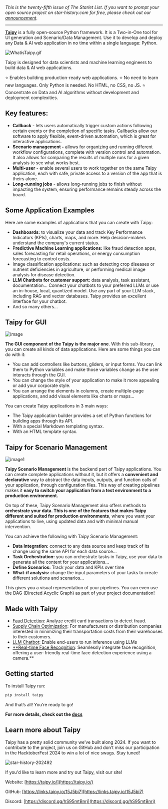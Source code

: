 *This is the twenty-fifth issue of The Starlet List. If you want to prompt your open source project on star-history.com for free, please check out our [announcement](/blog/list-your-open-source-project).*

---

[**Taipy**](https://links.taipy.io/15J5bi7) is a fully open-source Python framework. It is a Two-in-One tool for UI generation and Scenario/Data Management. Use it to develop and deploy any Data & AI web application in no time within a single language: Python.

![WhatisTaipy.gif](/assets/blog/taipy/WhatisTaipy.gif)

Taipy is designed for data scientists and machine learning engineers to build data & AI web applications.

⭐️ Enables building production-ready web applications.
⭐️ No need to learn new languages. Only Python is needed. No HTML, no CSS, no JS.
⭐️ Concentrate on Data and AI algorithms without development and deployment complexities.

## Key features:

- **Callback** - lets users automatically trigger custom actions following certain events or the completion of specific tasks. Callbacks allow our software to apply flexible, event-driven automation, which is great for interactive applications.
- **Scenario management -** allows for organizing and running different workflow configurations, complete with version control and automation. It also allows for comparing the results of multiple runs for a given analysis to see what works best.
- **Multi-user** - enable several users to work together on the same Taipy application, each with safe, private access to a version of the app that is theirs alone.
- **Long-running jobs** - allows long-running jobs to finish without impacting the system, ensuring performance remains steady across the board.

## **Some Application Examples**

Here are some examples of applications that you can create with Taipy:

- **Dashboards:** to visualize your data and track Key Performance Indicators (KPIs), charts, maps, and more. Help decision-makers understand the company's current status.
- P**redictive Machine Learning applications:** like fraud detection apps, sales forecasting for retail operations, or energy consumption forecasting to control costs.
- Image classification applications: such as detecting crop diseases or nutrient deficiencies in agriculture, or performing medical image analysis for disease detection.
- **LLM Chatbots for customer support:** data analysis, task assistant, documentation... Connect your chatbots to your preferred LLMs or use an in-house, local, quantized model. Use any part of your LLM stack, including RAG and vector databases. Taipy provides an excellent interface for your chatbot.
- And so many others…

## **Taipy for GUI**

![image](/assets/blog/taipy/image.webp)

**The GUI component of the Taipy is the major one**. With this sub-library, you can create all kinds of data applications. Here are some things you can do with it:

- You can add controllers like buttons, gliders, or input forms. You can link them to Python variables and make those variables change as the user interacts through the GUI.
- You can change the style of your application to make it more appealing or add your corporate style.
- You can arrange the elements in columns, create multiple-page applications, and add visual elements like charts or maps...

You can create Taipy applications in 3 main ways:

- The Taipy application builder provides a set of Python functions for building apps through its API.
- With a special Markdown templating syntax.
- With an HTML template syntax.

## **Taipy for Scenario Management**

![image1](/assets/blog/taipy/image1.webp)

**Taipy Scenario Management** is the backend part of Taipy applications. You can create complete applications without it, but it offers a **convenient and declarative** way to abstract the data inputs, outputs, and function calls of your application, through configuration files. This way of creating pipelines makes it **easy to switch your application from a test environment to a production environment.**

On top of these, Taipy Scenario Management also offers methods to **orchestrate your data. This is one of the features that makes Taipy different and suited for production environments**, where you want your applications to live, using updated data and with minimal manual intervention.

You can achieve the following with Taipy Scenario Management:

- **Data Integration:** connect to any data source and keep track of its change using the same API for each data source…
- **Task Orchestration:** you can orchestrate tasks in Taipy, use your data to generate all the content for your applications…
- **Define Scenarios:** Track your data and KPIs over time
- **What-if analysis:** change the input parameters of your tasks to create different solutions and scenarios...

This gives you a visual representation of your pipelines. You can even use the DAG (Directed Acyclic Graph) as part of your project documentation!

## Made with Taipy

- [Faud Detection](https://docs.taipy.io/en/latest/gallery/finance/fraud_detection/): Analyze credit card transactions to detect fraud.
- [Supply Chain Optimization](https://docs.taipy.io/en/latest/gallery/decision_support/2_supply_chain_3_echelons/): For manufacturers or distribution companies interested in minimizing their transportation costs from their warehouses to their customers.
- [LLM Chatbot](https://docs.taipy.io/en/latest/gallery/llm/5_chatbot/): Enable end-users to run inference using LLMs
- [**Real-time Face Recognition](https://docs.taipy.io/en/latest/gallery/other/face_recognition/): Seamlessly integrate face recognition, offering a user-friendly real-time face detection experience using a camera.**

## Getting started

To install Taipy run:

```python
pip install taipy
```

And that’s all! You’re ready to go!

**For more details, check out the [docs](https://docs.taipy.io/en/latest/)**

## **Learn more about Taipy**

Taipy has a pretty solid community we’ve built along 2024. If you want to contribute to the project, join us on GitHub and don’t miss our participation in the HacktoberFest 2024 to win a lot of nice swags. Stay tuned!

![star-history-202492](/assets/blog/taipy/star-history-202492.webp)

If you'd like to learn more and try out Taipy, visit our site!

Website: [https://taipy.io/](https://taipy.io/)

GitHub: [https://links.taipy.io/15J5bi7](https://links.taipy.io/15J5bi7)

Discord: [https://discord.gg/hS95mtBnrj](https://discord.gg/hS95mtBnrj)